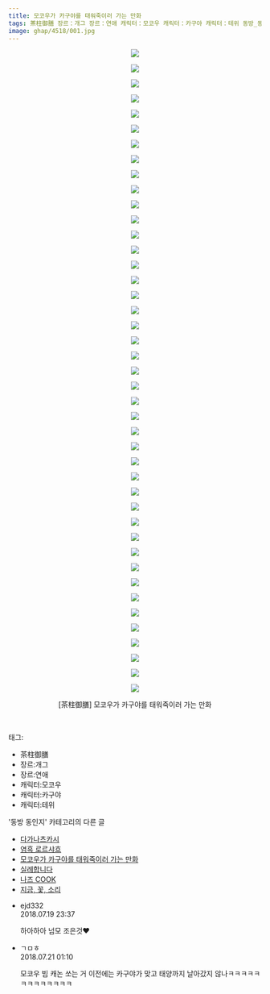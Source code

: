```yaml
---
title: 모코우가 카구야를 태워죽이러 가는 만화
tags: 茶柱御膳 장르：개그 장르：연애 캐릭터：모코우 캐릭터：카구야 캐릭터：테위 동방_동인지
image: ghap/4518/001.jpg
---
```

<div class="article">
<p style="text-align: center; clear: none; float: none;"><img src="{{ site.nasurl }}/ghap/4518/001.jpg"/></p>
<p style="text-align: center; clear: none; float: none;"><img src="{{ site.nasurl }}/ghap/4518/002.jpg"/></p>
<p style="text-align: center; clear: none; float: none;"><img src="{{ site.nasurl }}/ghap/4518/003.jpg"/></p>
<p style="text-align: center; clear: none; float: none;"><img src="{{ site.nasurl }}/ghap/4518/004.jpg"/></p>
<p style="text-align: center; clear: none; float: none;"><img src="{{ site.nasurl }}/ghap/4518/005.jpg"/></p>
<p style="text-align: center; clear: none; float: none;"><img src="{{ site.nasurl }}/ghap/4518/006.jpg"/></p>
<p style="text-align: center; clear: none; float: none;"><img src="{{ site.nasurl }}/ghap/4518/007.jpg"/></p>
<p style="text-align: center; clear: none; float: none;"><img src="{{ site.nasurl }}/ghap/4518/008.jpg"/></p>
<p style="text-align: center; clear: none; float: none;"><img src="{{ site.nasurl }}/ghap/4518/009.jpg"/></p>
<p style="text-align: center; clear: none; float: none;"><img src="{{ site.nasurl }}/ghap/4518/010.jpg"/></p>
<p style="text-align: center; clear: none; float: none;"><img src="{{ site.nasurl }}/ghap/4518/011.jpg"/></p>
<p style="text-align: center; clear: none; float: none;"><img src="{{ site.nasurl }}/ghap/4518/012.jpg"/></p>
<p style="text-align: center; clear: none; float: none;"><img src="{{ site.nasurl }}/ghap/4518/013.jpg"/></p>
<p style="text-align: center; clear: none; float: none;"><img src="{{ site.nasurl }}/ghap/4518/014.jpg"/></p>
<p style="text-align: center; clear: none; float: none;"><img src="{{ site.nasurl }}/ghap/4518/015.jpg"/></p>
<p style="text-align: center; clear: none; float: none;"><img src="{{ site.nasurl }}/ghap/4518/016.jpg"/></p>
<p style="text-align: center; clear: none; float: none;"><img src="{{ site.nasurl }}/ghap/4518/017.jpg"/></p>
<p style="text-align: center; clear: none; float: none;"><img src="{{ site.nasurl }}/ghap/4518/018.jpg"/></p>
<p style="text-align: center; clear: none; float: none;"><img src="{{ site.nasurl }}/ghap/4518/019.jpg"/></p>
<p style="text-align: center; clear: none; float: none;"><img src="{{ site.nasurl }}/ghap/4518/020.jpg"/></p>
<p style="text-align: center; clear: none; float: none;"><img src="{{ site.nasurl }}/ghap/4518/021.jpg"/></p>
<p style="text-align: center; clear: none; float: none;"><img src="{{ site.nasurl }}/ghap/4518/022.jpg"/></p>
<p style="text-align: center; clear: none; float: none;"><img src="{{ site.nasurl }}/ghap/4518/023.jpg"/></p>
<p style="text-align: center; clear: none; float: none;"><img src="{{ site.nasurl }}/ghap/4518/024.jpg"/></p>
<p style="text-align: center; clear: none; float: none;"><img src="{{ site.nasurl }}/ghap/4518/025.jpg"/></p>
<p style="text-align: center; clear: none; float: none;"><img src="{{ site.nasurl }}/ghap/4518/026.jpg"/></p>
<p style="text-align: center; clear: none; float: none;"><img src="{{ site.nasurl }}/ghap/4518/027.jpg"/></p>
<p style="text-align: center; clear: none; float: none;"><img src="{{ site.nasurl }}/ghap/4518/028.jpg"/></p>
<p style="text-align: center; clear: none; float: none;"><img src="{{ site.nasurl }}/ghap/4518/029.jpg"/></p>
<p style="text-align: center; clear: none; float: none;"><img src="{{ site.nasurl }}/ghap/4518/030.jpg"/></p>
<p style="text-align: center; clear: none; float: none;"><img src="{{ site.nasurl }}/ghap/4518/031.jpg"/></p>
<p style="text-align: center; clear: none; float: none;"><img src="{{ site.nasurl }}/ghap/4518/032.jpg"/></p>
<p style="text-align: center; clear: none; float: none;"><img src="{{ site.nasurl }}/ghap/4518/033.jpg"/></p>
<p style="text-align: center; clear: none; float: none;"><img src="{{ site.nasurl }}/ghap/4518/034.jpg"/></p>
<p style="text-align: center; clear: none; float: none;"><img src="{{ site.nasurl }}/ghap/4518/035.jpg"/></p>
<p style="text-align: center; clear: none; float: none;"><img src="{{ site.nasurl }}/ghap/4518/036.jpg"/></p>
<p style="text-align: center; clear: none; float: none;"><img src="{{ site.nasurl }}/ghap/4518/037.jpg"/></p>
<p style="text-align: center; clear: none; float: none;"><img src="{{ site.nasurl }}/ghap/4518/038.jpg"/></p>
<p style="text-align: center; clear: none; float: none;"><img src="{{ site.nasurl }}/ghap/4518/039.jpg"/></p>
<p style="text-align: center; clear: none; float: none;"><img src="{{ site.nasurl }}/ghap/4518/040.jpg"/></p>
<p style="text-align: center; clear: none; float: none;"><img src="{{ site.nasurl }}/ghap/4518/041.jpg"/></p>
<p style="text-align: center; clear: none; float: none;"><img src="{{ site.nasurl }}/ghap/4518/042.jpg"/></p>
<p style="text-align: center; clear: none; float: none;"><img src="{{ site.nasurl }}/ghap/4518/043.jpg"/></p>
<p style="text-align: center; clear: none; float: none;">[茶柱御膳] 모코우가 카구야를 태워죽이러 가는 만화</p>
<p><br/></p>
</div><div class="tagTrail">
<p>태그: </p>
<ul>
<li>茶柱御膳</li>
<li>장르:개그</li>
<li>장르:연애</li>
<li>캐릭터:모코우</li>
<li>캐릭터:카구야</li>
<li>캐릭터:테위</li>
</ul>
</div><div class="another">
<p>'동방 동인지' 카테고리의 다른 글</p>
<ul>
<li><a href="/2018-07-16-ghap_4520">다가나츠카시</a></li>
<li><a href="/2018-07-16-ghap_4519">염흑 로르샤흐</a></li>
<li><a href="/2018-07-16-ghap_4518">모코우가 카구야를 태워죽이러 가는 만화</a></li>
<li><a href="/2018-07-16-ghap_4516">실례합니다</a></li>
<li><a href="/2018-07-11-ghap_4514">나즈 COOK</a></li>
<li><a href="/2018-07-11-ghap_4513">지금, 꽃, 소리</a></li>
</ul>
</div><div class="cb_module cb_fluid">
<div class="cb_wrt cb_profile">
<div class="comment">
<ul>
<li class="cb_thumb_off" id="comment15290257">
<div class="cb_comment_area">
<div class="cb_info_area">
<div class="cb_section">
<span class="cb_nick_name">ejd332</span>
</div>
<div class="cb_section">
<span class="cb_date">2018.07.19 23:37 </span>
</div>
</div>
<div class="cb_dsc_comment">
<p class="cb_dsc">
											하아하아 넘모 조은것♥
										</p>
</div>
</div></li>
<li class="cb_thumb_off" id="comment15290979">
<div class="cb_comment_area">
<div class="cb_info_area">
<div class="cb_section">
<span class="cb_nick_name">ㄱㅁㅎ</span>
</div>
<div class="cb_section">
<span class="cb_date">2018.07.21 01:10 </span>
</div>
</div>
<div class="cb_dsc_comment">
<p class="cb_dsc">
											모코우 빔 캐논 쏘는 거 이전에는 카구야가 맞고 태양까지 날아갔지 않나ㅋㅋㅋㅋㅋㅋㅋㅋㅋㅋㅋㅋㅋ
										</p>
</div>
</div></li>
</ul>
</div>
</div><!-- commentList close -->
</div>
